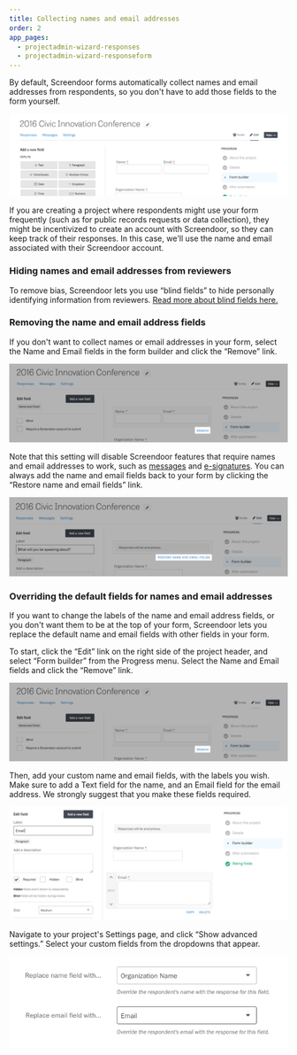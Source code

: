 ```yaml
---
title: Collecting names and email addresses
order: 2
app_pages:
  - projectadmin-wizard-responses
  - projectadmin-wizard-responseform
---
```


By default, Screendoor forms automatically collect names and email addresses from respondents, so you don't have to add those fields to the form yourself.

![Name and email fields in the form builder.](../images/name_email_1.png)

If you are creating a project where respondents might use your form frequently (such as for public records requests or data collection), they might be incentivized to create an account with Screendoor, so they can keep track of their responses. In this case, we'll use the name and email associated with their Screendoor account.

### Hiding names and email addresses from reviewers

To remove bias, Screendoor lets you use &ldquo;blind fields&rdquo; to hide personally identifying information from reviewers. [Read more about blind fields here.](/articles/screendoor/evaluation/removing_bias.html)

### Removing the name and email address fields

If you don't want to collect names or email addresses in your form, select the Name and Email fields in the form builder and click the &ldquo;Remove&rdquo; link.

![Making your project anonymous.](../images/name_email_2.png)

Note that this setting will disable Screendoor features that require names and email addresses to work, such as [messages](/articles/screendoor/messages/sending_messages.html) and [e-signatures](/articles/screendoor/your_form/signatures.html). You can always add the name and email fields back to your form by clicking the &ldquo;Restore name and email fields&rdquo; link.

![Restoring name and email fields.](../images/name_email_3.png)

### Overriding the default fields for names and email addresses

If you want to change the labels of the name and email address fields, or you don't want them to be at the top of your form, Screendoor lets you replace the default name and email fields with other fields in your form.

To start, click the &ldquo;Edit&rdquo; link on the right side of the project header, and select &ldquo;Form builder&rdquo; from the Progress menu. Select the Name and Email fields and click the &ldquo;Remove&rdquo; link.

![Making your project anonymous.](../images/name_email_2.png)

Then, add your custom name and email fields, with the labels you wish. Make sure to add a Text field for the name, and an Email field for the email address. We strongly suggest that you make these fields required.

![Adding custom name and email fields.](../images/name_email_4.png)

Navigate to your project's Settings page, and click &ldquo;Show advanced settings.&rdquo; Select your custom fields from the dropdowns that appear.

![Replacing the default name and email fields.](../images/name_email_5.png)
